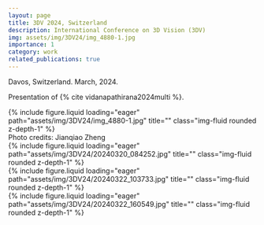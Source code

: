 ```yaml
---
layout: page
title: 3DV 2024, Switzerland
description: International Conference on 3D Vision (3DV)
img: assets/img/3DV24/img_4880-1.jpg
importance: 1
category: work
related_publications: true
---
```


Davos, Switzerland. March, 2024.

Presentation of {% cite vidanapathirana2024multi %}. 


<div class="row">
    <div class="col-sm mt-3 mt-md-0">
        {% include figure.liquid loading="eager" path="assets/img/3DV24/img_4880-1.jpg" title="" class="img-fluid rounded z-depth-1" %}
    </div>
</div>
<div class="caption">
    Photo credits: Jianqiao Zheng
</div>
<div class="row">
    <div class="col-sm mt-3 mt-md-0">
        {% include figure.liquid loading="eager" path="assets/img/3DV24/20240320_084252.jpg" title="" class="img-fluid rounded z-depth-1" %}
    </div>
    <div class="col-sm mt-3 mt-md-0">
        {% include figure.liquid loading="eager" path="assets/img/3DV24/20240322_103733.jpg" title="" class="img-fluid rounded z-depth-1" %}
    </div>
    <div class="col-sm mt-3 mt-md-0">
        {% include figure.liquid loading="eager" path="assets/img/3DV24/20240322_160549.jpg" title="" class="img-fluid rounded z-depth-1" %}
    </div>
</div>
